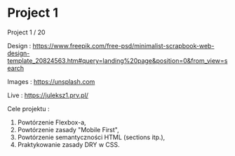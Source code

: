 # Project 1
 Project 1 / 20

 Design : https://www.freepik.com/free-psd/minimalist-scrapbook-web-design-template_20824563.htm#query=landing%20page&position=0&from_view=search

 Images : https://unsplash.com

 Live : https://juleksz1.prv.pl/

 Cele projektu : 

 1. Powtórzenie Flexbox-a,
 2. Powtórzenie zasady "Mobile First",
 3. Powtórzenie semantyczności HTML (sections itp.),
 4. Praktykowanie zasady DRY w CSS.
